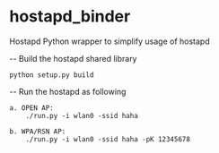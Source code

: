 # hostapd_binder
Hostapd Python wrapper to simplify usage of hostapd

-- Build the hostapd shared library

    python setup.py build

-- Run the hostapd as following

    a. OPEN AP:
        ./run.py -i wlan0 -ssid haha

    b. WPA/RSN AP:
        ./run.py -i wlan0 -ssid haha -pK 12345678

